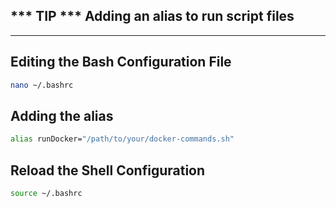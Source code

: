 ## *** TIP *** Adding an alias to run script files
---

## Editing the Bash Configuration File

```bash
nano ~/.bashrc
```

## Adding the alias

```bash
alias runDocker="/path/to/your/docker-commands.sh"
```

## Reload the Shell Configuration
```bash
source ~/.bashrc
```